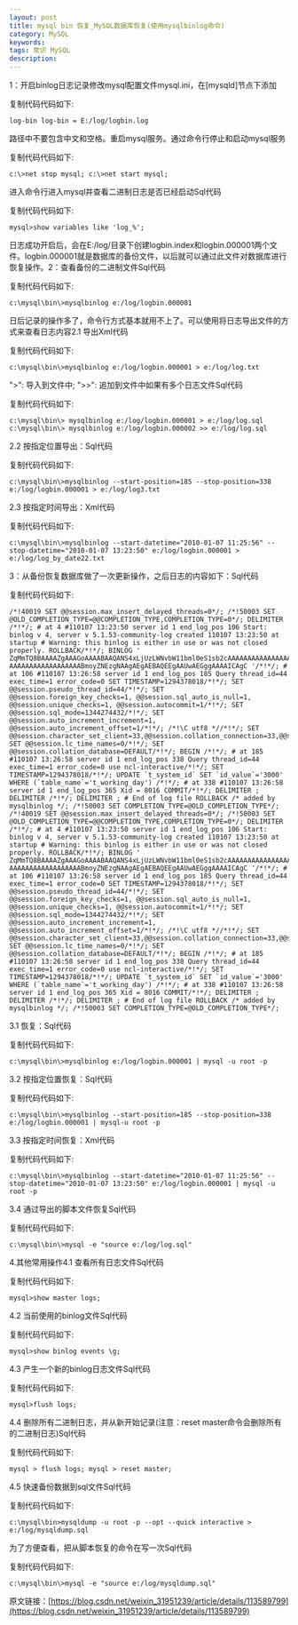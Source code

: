 ```yaml
---
layout: post
title: mysql bin 恢复_MySQL数据库恢复(使用mysqlbinlog命令)
category: MySQL
keywords: 
tags: 常识 MySQL
description: 
---
```


1：开启binlog日志记录修改mysql配置文件mysql.ini，在[mysqld]节点下添加

复制代码代码如下:

```
log-bin log-bin = E:/log/logbin.log
```

路径中不要包含中文和空格。重启mysql服务。通过命令行停止和启动mysql服务

复制代码代码如下:

```
c:\>net stop mysql; c:\>net start mysql;
```

进入命令行进入mysql并查看二进制日志是否已经启动Sql代码

复制代码代码如下:

```
mysql>show variables like 'log_%';
```

日志成功开启后，会在E:/log/目录下创建logbin.index和logbin.000001两个文件。logbin.000001就是数据库的备份文件，以后就可以通过此文件对数据库进行恢复操作。2：查看备份的二进制文件Sql代码

复制代码代码如下:

```
c:\mysql\bin\>mysqlbinlog e:/log/logbin.000001
```

日后记录的操作多了，命令行方式基本就用不上了。可以使用将日志导出文件的方式来查看日志内容2.1 导出Xml代码

复制代码代码如下:

```
c:\mysql\bin\>mysqlbinlog e:/log/logbin.000001 > e:/log/log.txt
```

">": 导入到文件中; ">>": 追加到文件中如果有多个日志文件Sql代码

复制代码代码如下:

```
c:\mysql\bin\> mysqlbinlog e:/log/logbin.000001 > e:/log/log.sql c:\mysql\bin\> mysqlbinlog e:/log/logbin.000002 >> e:/log/log.sql
```

2.2 按指定位置导出：Sql代码

复制代码代码如下:

```
c:\mysql\bin\>mysqlbinlog --start-position=185 --stop-position=338 e:/log/logbin.000001 > e:/log/log3.txt
```

2.3 按指定时间导出：Xml代码

复制代码代码如下:

```
c:\mysql\bin\>mysqlbinlog --start-datetime="2010-01-07 11:25:56" --stop-datetime="2010-01-07 13:23:50" e:/log/logbin.000001 > e:/log/log_by_date22.txt
```


3：从备份恢复数据库做了一次更新操作，之后日志的内容如下：Sql代码

复制代码代码如下:

```
/*!40019 SET @@session.max_insert_delayed_threads=0*/; /*!50003 SET @OLD_COMPLETION_TYPE=@@COMPLETION_TYPE,COMPLETION_TYPE=0*/; DELIMITER /*!*/; # at 4 #110107 13:23:50 server id 1 end_log_pos 106 Start: binlog v 4, server v 5.1.53-community-log created 110107 13:23:50 at startup # Warning: this binlog is either in use or was not closed properly. ROLLBACK/*!*/; BINLOG ' ZqMmTQ8BAAAAZgAAAGoAAAABAAQANS4xLjUzLWNvbW11bml0eS1sb2cAAAAAAAAAAAAAAAAAAAAA AAAAAAAAAAAAAAAAAABmoyZNEzgNAAgAEgAEBAQEEgAAUwAEGggAAAAICAgC '/*!*/; # at 106 #110107 13:26:58 server id 1 end_log_pos 185 Query thread_id=44 exec_time=1 error_code=0 SET TIMESTAMP=1294378018/*!*/; SET @@session.pseudo_thread_id=44/*!*/; SET @@session.foreign_key_checks=1, @@session.sql_auto_is_null=1, @@session.unique_checks=1, @@session.autocommit=1/*!*/; SET @@session.sql_mode=1344274432/*!*/; SET @@session.auto_increment_increment=1, @@session.auto_increment_offset=1/*!*/; /*!\C utf8 *//*!*/; SET @@session.character_set_client=33,@@session.collation_connection=33,@@session.collation_server=33/*!*/; SET @@session.lc_time_names=0/*!*/; SET @@session.collation_database=DEFAULT/*!*/; BEGIN /*!*/; # at 185 #110107 13:26:58 server id 1 end_log_pos 338 Query thread_id=44 exec_time=1 error_code=0 use ncl-interactive/*!*/; SET TIMESTAMP=1294378018/*!*/; UPDATE `t_system_id` SET `id_value`='3000' WHERE (`table_name`='t_working_day') /*!*/; # at 338 #110107 13:26:58 server id 1 end_log_pos 365 Xid = 8016 COMMIT/*!*/; DELIMITER ; DELIMITER /*!*/; DELIMITER ; # End of log file ROLLBACK /* added by mysqlbinlog */; /*!50003 SET COMPLETION_TYPE=@OLD_COMPLETION_TYPE*/; /*!40019 SET @@session.max_insert_delayed_threads=0*/; /*!50003 SET @OLD_COMPLETION_TYPE=@@COMPLETION_TYPE,COMPLETION_TYPE=0*/; DELIMITER /*!*/; # at 4 #110107 13:23:50 server id 1 end_log_pos 106 Start: binlog v 4, server v 5.1.53-community-log created 110107 13:23:50 at startup # Warning: this binlog is either in use or was not closed properly. ROLLBACK/*!*/; BINLOG ' ZqMmTQ8BAAAAZgAAAGoAAAABAAQANS4xLjUzLWNvbW11bml0eS1sb2cAAAAAAAAAAAAAAAAAAAAA AAAAAAAAAAAAAAAAAABmoyZNEzgNAAgAEgAEBAQEEgAAUwAEGggAAAAICAgC '/*!*/; # at 106 #110107 13:26:58 server id 1 end_log_pos 185 Query thread_id=44 exec_time=1 error_code=0 SET TIMESTAMP=1294378018/*!*/; SET @@session.pseudo_thread_id=44/*!*/; SET @@session.foreign_key_checks=1, @@session.sql_auto_is_null=1, @@session.unique_checks=1, @@session.autocommit=1/*!*/; SET @@session.sql_mode=1344274432/*!*/; SET @@session.auto_increment_increment=1, @@session.auto_increment_offset=1/*!*/; /*!\C utf8 *//*!*/; SET @@session.character_set_client=33,@@session.collation_connection=33,@@session.collation_server=33/*!*/; SET @@session.lc_time_names=0/*!*/; SET @@session.collation_database=DEFAULT/*!*/; BEGIN /*!*/; # at 185 #110107 13:26:58 server id 1 end_log_pos 338 Query thread_id=44 exec_time=1 error_code=0 use ncl-interactive/*!*/; SET TIMESTAMP=1294378018/*!*/; UPDATE `t_system_id` SET `id_value`='3000' WHERE (`table_name`='t_working_day') /*!*/; # at 338 #110107 13:26:58 server id 1 end_log_pos 365 Xid = 8016 COMMIT/*!*/; DELIMITER ; DELIMITER /*!*/; DELIMITER ; # End of log file ROLLBACK /* added by mysqlbinlog */; /*!50003 SET COMPLETION_TYPE=@OLD_COMPLETION_TYPE*/;
```

3.1 恢复：Sql代码

复制代码代码如下:

```
c:\mysql\bin\>mysqlbinlog e:/log/logbin.000001 | mysql -u root -p
```

3.2 按指定位置恢复：Sql代码

复制代码代码如下:

```
c:\mysql\bin\>mysqlbinlog --start-position=185 --stop-position=338 e:/log/logbin.000001 | mysql-u root -p
```

3.3 按指定时间恢复：Xml代码

复制代码代码如下:

```
c:\mysql\bin\>mysqlbinlog --start-datetime="2010-01-07 11:25:56" --stop-datetime="2010-01-07 13:23:50" e:/log/logbin.000001 | mysql -u root -p
```

3.4 通过导出的脚本文件恢复Sql代码

复制代码代码如下:

```
c:\mysql\bin\>mysql -e "source e:/log/log.sql"
```

4.其他常用操作4.1 查看所有日志文件Sql代码

复制代码代码如下:

```
mysql>show master logs;
```

4.2 当前使用的binlog文件Sql代码

复制代码代码如下:

```
mysql>show binlog events \g;
```

4.3 产生一个新的binlog日志文件Sql代码

复制代码代码如下:

```
mysql>flush logs;
```

4.4 删除所有二进制日志，并从新开始记录(注意：reset master命令会删除所有的二进制日志)Sql代码

复制代码代码如下:

```
mysql > flush logs; mysql > reset master;
```

4.5 快速备份数据到sql文件Sql代码

复制代码代码如下:

```
c:\mysql\bin>mysqldump -u root -p --opt --quick interactive > e:/log/mysqldump.sql
```

为了方便查看，把从脚本恢复的命令在写一次Sql代码

复制代码代码如下:

```
c:\mysql\bin\>mysql -e "source e:/log/mysqldump.sql"
```

原文链接：[https://blog.csdn.net/weixin_31951239/article/details/113589799](https://blog.csdn.net/weixin_31951239/article/details/113589799)